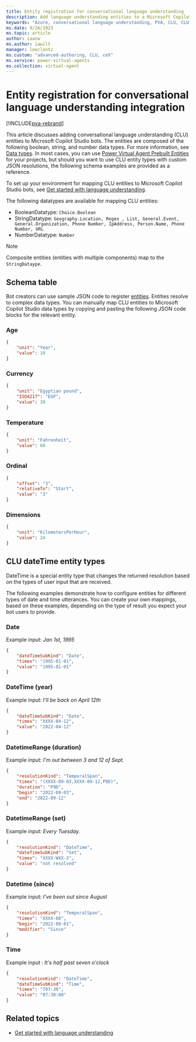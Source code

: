 ```yaml
---
title: Entity registration for conversational language understanding 
description: Add language understanding entities to a Microsoft Copilot Studio bot.
keywords: "Azure, conversational language understanding, PVA, CLU, CLU models"
ms.date: 9/26/2023
ms.topic: article
author: iaanw
ms.author: iawilt
manager: leeclontz
ms.custom: "advanced-authoring, CLU, ceX"
ms.service: power-virtual-agents
ms.collection: virtual-agent
---
```


# Entity registration for conversational language understanding integration 

[!INCLUDE[pva-rebrand](includes/pva-rebrand.md)]

This article discusses adding conversational language understanding (CLU) entities to Microsoft Copilot Studio bots. The entities are composed of the following boolean, string, and number data types. For more information, see [Data types](/power-platform/power-fx/data-types). In most cases, you can use [Power Virtual Agent Prebuilt Entities](advanced-entities-slot-filling.md) for your projects, but should you want to use CLU entity types with custom JSON resolutions, the following schema examples are provided as a reference. 

To set up your environment for mapping CLU entities to Microsoft Copilot Studio bots, see [Get started with language understanding](advanced-clu-get-started.md).

The following datatypes are available for mapping CLU entities: 

- BooleanDatatype: `Choice.Boolean`
- StringDatatype: `Geography.Location, Regex , List, General.Event, General.Organization, Phone Number, IpAddress, Person.Name, Phone Number, URL`
- NumberDatatype: `Number`

> [!NOTE] 
> Composite entities (entities with multiple components) map to the `StringDataype`. 

## Schema table

Bot creators can use sample JSON code to register [entities](advanced-entities-slot-filling.md). Entities resolve to complex data types. You can manually map CLU entities to Microsoft Copilot Studio data types by copying and pasting the following JSON code blocks for the relevant entity.


### Age

```json
{
    "unit": "Year",
    "value": 10
}
```

### Currency

```json
{
    "unit": "Egyptian pound",
    "ISO4217": "EGP",
    "value": 30
}
```

### Temperature

```json 
{
    "unit": "Fahrenheit",
    "value": 88
}
```

### Ordinal

```json
{
    "offset": "3",
    "relativeTo": "Start",
    "value": "3"
}
```

### Dimensions

```json
{
    "unit": "KilometersPerHour",
    "value": 24
}
```

## CLU dateTime entity types

DateTime is a special entity type that changes the returned resolution based on the types of user input that are received. 

The following examples demonstrate how to configure entities for different types of date and time utterances. You can create your own mappings, based on these examples, depending on the type of result you expect your bot users to provide.

### Date 

Example input: *Jan 1st, 1995*

```json
{
    "dateTimeSubKind": "Date",
    "timex": "1995-01-01",
    "value": "1995-01-01"
}
```

### DateTime (year)

Example input: *I'll be back on April 12th*

```json
{
    "dateTimeSubKind": "Date",
    "timex": "XXXX-04-12",
    "value": "2022-04-12"
}
```

### DatetimeRange (duration)

Example input: *I'm out between 3 and 12 of Sept.* 

```json
{
    "resolutionKind": "TemporalSpan",
    "timex": "(XXXX-09-03,XXXX-09-12,P9D)",
    "duration": "P9D",
    "begin": "2022-09-03",
    "end": "2022-09-12"
}
```

### DatetimeRange (set)
Example input: *Every Tuesday.* 

```json
{ 
    "resolutionKind": "DateTime",
    "dateTimeSubKind": "Set",
    "timex": "XXXX-WXX-2",
    "value": "not resolved"
}
```

### Datetime (since)

Example input: *I've been out since August*

```json
{
    "resolutionKind": "TemporalSpan",
    "timex": "XXXX-08",
    "begin": "2022-08-01",
    "modifier": "Since"
}
  ```

### Time

Example input : *It's half past seven o'clock*

```json
{
    "resolutionKind": "DateTime",
    "dateTimeSubKind": "Time",
    "timex": "T07:30",
    "value": "07:30:00"
}
```

## Related topics

- [Get started with language understanding](advanced-clu-get-started.md)
